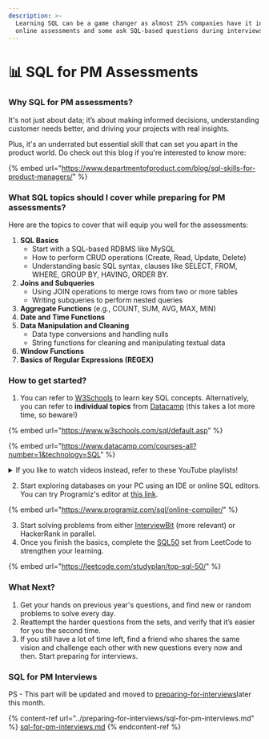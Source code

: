 ```yaml
---
description: >-
  Learning SQL can be a game changer as almost 25% companies have it in their
  online assessments and some ask SQL-based questions during interviews.
---
```


# 📊 SQL for PM Assessments

### Why SQL for PM assessments?

It's not just about data; it’s about making informed decisions, understanding customer needs better, and driving your projects with real insights.&#x20;

Plus, it's an underrated but essential skill that can set you apart in the product world. Do check out this blog if you're interested to know more:

{% embed url="https://www.departmentofproduct.com/blog/sql-skills-for-product-managers/" %}

### What SQL topics should I cover while preparing for PM assessments?

Here are the topics to cover that will equip you well for the assessments:

1. **SQL Basics**
   * Start with a SQL-based RDBMS like MySQL
   * How to perform CRUD operations (Create, Read, Update, Delete)
   * Understanding basic SQL syntax, clauses like SELECT, FROM, WHERE, GROUP BY, HAVING, ORDER BY.
2. **Joins and Subqueries**
   * Using JOIN operations to merge rows from two or more tables
   * Writing subqueries to perform nested queries
3. **Aggregate Functions** (e.g., COUNT, SUM, AVG, MAX, MIN)
4. **Date and Time Functions**
5. **Data Manipulation and Cleaning**
   * Data type conversions and handling nulls
   * String functions for cleaning and manipulating textual data
6. **Window Functions**
7. **Basics of Regular Expressions (REGEX)**

### How to get started?

1. You can refer to [W3Schools](https://www.w3schools.com/sql/default.asp) to learn key SQL concepts. Alternatively, you can refer to **individual topics** from [Datacamp](https://www.datacamp.com/courses-all?number=1\&technology=SQL) (this takes a lot more time, so beware!)

{% embed url="https://www.w3schools.com/sql/default.asp" %}

{% embed url="https://www.datacamp.com/courses-all?number=1&technology=SQL" %}

<details>

<summary>If you like to watch videos instead, refer to these YouTube playlists!</summary>

1. [https://youtube.com/playlist?list=PLavw5C92dz9HQQ\_COgGb7kf\_1H8UWUBxO\&feature=shared](https://youtube.com/playlist?list=PLavw5C92dz9HQQ\_COgGb7kf\_1H8UWUBxO\&feature=shared)
2. [https://youtube.com/playlist?list=PLavw5C92dz9FD9XspliRM\_HZM\_jK7tkii\&feature=shared](https://youtube.com/playlist?list=PLavw5C92dz9FD9XspliRM\_HZM\_jK7tkii\&feature=shared)
3. [https://youtube.com/playlist?list=PLavw5C92dz9GbmgiW4TWVnxhjMFOIf0Q7\&feature=shared](https://youtube.com/playlist?list=PLavw5C92dz9GbmgiW4TWVnxhjMFOIf0Q7\&feature=shared)

</details>

2. Start exploring databases on your PC using an IDE or online SQL editors. You can try Programiz's editor at [this link](https://www.programiz.com/sql/online-compiler/).

{% embed url="https://www.programiz.com/sql/online-compiler/" %}

3. Start solving problems from either [InterviewBit](https://www.interviewbit.com/courses/databases/sql-queries) (more relevant) or HackerRank in parallel.
4. Once you finish the basics, complete the [SQL50](https://leetcode.com/studyplan/top-sql-50/) set from LeetCode to strengthen your learning.

{% embed url="https://leetcode.com/studyplan/top-sql-50/" %}

### What Next?

1. Get your hands on previous year's questions, and find new or random problems to solve every day.
2. Reattempt the harder questions from the sets, and verify that it’s easier for you the second time.&#x20;
3. If you still have a lot of time left, find a friend who shares the same vision and challenge each other with new questions every now and then. Start preparing for interviews.

### SQL for PM Interviews

PS - This part will be updated and moved to [preparing-for-interviews](../preparing-for-interviews/ "mention")later this month.

{% content-ref url="../preparing-for-interviews/sql-for-pm-interviews.md" %}
[sql-for-pm-interviews.md](../preparing-for-interviews/sql-for-pm-interviews.md)
{% endcontent-ref %}

